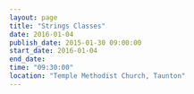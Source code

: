 ```yaml
---
layout: page
title: "Strings Classes"
date: 2016-01-04
publish_date: 2015-01-30 09:00:00
start_date: 2016-01-04
end_date: 
time: "09:30:00"
location: "Temple Methodist Church, Taunton"
---
```


